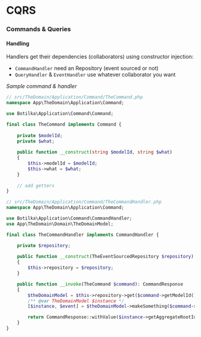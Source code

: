 # CQRS



### Commands & Queries

#### Handling

Handlers get their dependencies (collaborators) using constructor injection:
- `CommandHandler` need an Repository (event sourced or not)
- `QueryHandler` & `EventHandler` use whatever collaborator you want

*Sample command & handler*
```php
// src/TheDomain/Application/Command/TheCommand.php
namespace App\TheDomain\Application\Command;

use Botilka\Application\Command\Command;

final class TheCommand implements Command {
    
    private $modelId;
    private $what;
    
    public function __construct(string $modelId, string $what)
    {
        $this->modelId = $modelId;
        $this->what = $what;
    }
    
    // add getters
}

// src/TheDomain/Application/Command/TheCommandHandler.php
namespace App\TheDomain\Application\Command;

use Botilka\Application\Command\CommandHandler;
use App\TheDomain\Domain\TheDomainModel;

final class TheCommandHandler implements CommandHandler {

    private $repository;
    
    public function __construct(TheEventSourcedRepository $repository)
    {
        $this->repository = $repository;
    }

    public function __invoke(TheCommand $command): CommandResponse
    {
        $theDomainModel = $this->repository->get($command->getModelId());
        /** @var TheDomainModel $instance */
        [$instance, $event] = $theDomainModel->makeSomething($command->getWhat(), $command->getWhy());

        return CommandResponse::withValue($instance->getAggregateRootId(), $instance->getPlayhead(), $event);
    }
}
```
